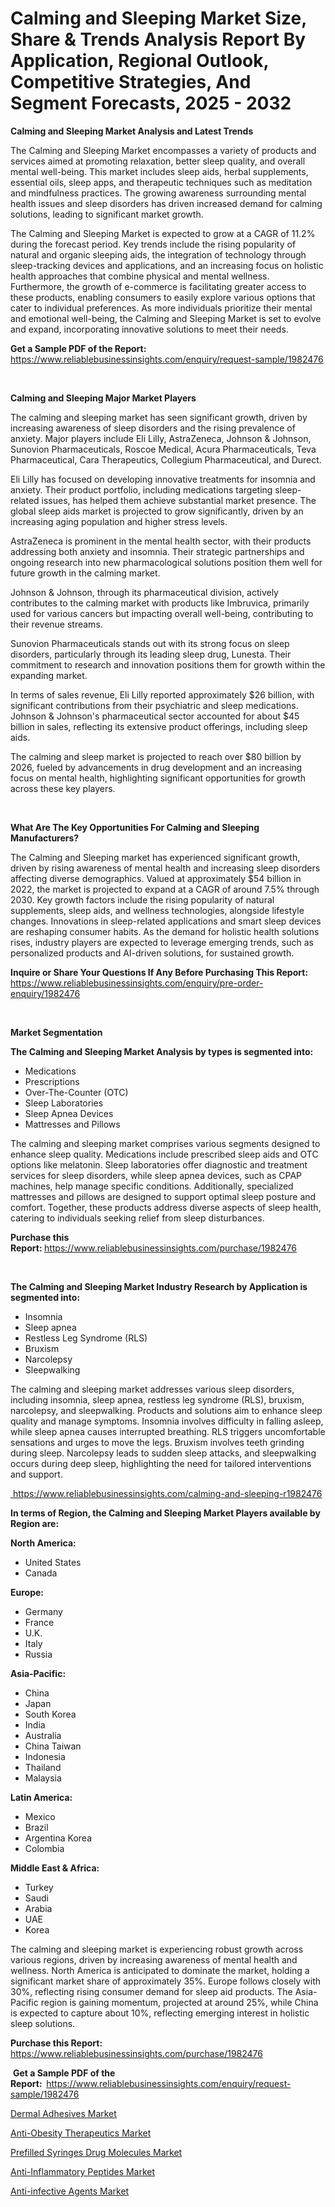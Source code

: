 <p><h1>Calming and Sleeping Market Size, Share & Trends Analysis Report By Application, Regional Outlook, Competitive Strategies, And Segment Forecasts, 2025 - 2032</h1></p><p><strong>Calming and Sleeping Market Analysis and Latest Trends</strong></p>
<p><p>The Calming and Sleeping Market encompasses a variety of products and services aimed at promoting relaxation, better sleep quality, and overall mental well-being. This market includes sleep aids, herbal supplements, essential oils, sleep apps, and therapeutic techniques such as meditation and mindfulness practices. The growing awareness surrounding mental health issues and sleep disorders has driven increased demand for calming solutions, leading to significant market growth.</p><p>The Calming and Sleeping Market is expected to grow at a CAGR of 11.2% during the forecast period. Key trends include the rising popularity of natural and organic sleeping aids, the integration of technology through sleep-tracking devices and applications, and an increasing focus on holistic health approaches that combine physical and mental wellness. Furthermore, the growth of e-commerce is facilitating greater access to these products, enabling consumers to easily explore various options that cater to individual preferences. As more individuals prioritize their mental and emotional well-being, the Calming and Sleeping Market is set to evolve and expand, incorporating innovative solutions to meet their needs.</p></p>
<p><strong>Get a Sample PDF of the Report:&nbsp;</strong> <a href="https://www.reliablebusinessinsights.com/enquiry/request-sample/1982476?utm_campaign=1091&utm_medium=2&utm_source=Github&utm_content=ia&utm_term=09032025&utm_id=calming-and-sleeping">https://www.reliablebusinessinsights.com/enquiry/request-sample/1982476</a></p>
<p>&nbsp;</p>
<p><strong>Calming and Sleeping Major Market Players</strong></p>
<p><p>The calming and sleeping market has seen significant growth, driven by increasing awareness of sleep disorders and the rising prevalence of anxiety. Major players include Eli Lilly, AstraZeneca, Johnson & Johnson, Sunovion Pharmaceuticals, Roscoe Medical, Acura Pharmaceuticals, Teva Pharmaceutical, Cara Therapeutics, Collegium Pharmaceutical, and Durect.</p><p>Eli Lilly has focused on developing innovative treatments for insomnia and anxiety. Their product portfolio, including medications targeting sleep-related issues, has helped them achieve substantial market presence. The global sleep aids market is projected to grow significantly, driven by an increasing aging population and higher stress levels.</p><p>AstraZeneca is prominent in the mental health sector, with their products addressing both anxiety and insomnia. Their strategic partnerships and ongoing research into new pharmacological solutions position them well for future growth in the calming market.</p><p>Johnson & Johnson, through its pharmaceutical division, actively contributes to the calming market with products like Imbruvica, primarily used for various cancers but impacting overall well-being, contributing to their revenue streams. </p><p>Sunovion Pharmaceuticals stands out with its strong focus on sleep disorders, particularly through its leading sleep drug, Lunesta. Their commitment to research and innovation positions them for growth within the expanding market.</p><p>In terms of sales revenue, Eli Lilly reported approximately $26 billion, with significant contributions from their psychiatric and sleep medications. Johnson & Johnson's pharmaceutical sector accounted for about $45 billion in sales, reflecting its extensive product offerings, including sleep aids.</p><p>The calming and sleep market is projected to reach over $80 billion by 2026, fueled by advancements in drug development and an increasing focus on mental health, highlighting significant opportunities for growth across these key players.</p></p>
<p>&nbsp;</p>
<p><strong>What Are The Key Opportunities For Calming and Sleeping Manufacturers?</strong></p>
<p><p>The Calming and Sleeping market has experienced significant growth, driven by rising awareness of mental health and increasing sleep disorders affecting diverse demographics. Valued at approximately $54 billion in 2022, the market is projected to expand at a CAGR of around 7.5% through 2030. Key growth factors include the rising popularity of natural supplements, sleep aids, and wellness technologies, alongside lifestyle changes. Innovations in sleep-related applications and smart sleep devices are reshaping consumer habits. As the demand for holistic health solutions rises, industry players are expected to leverage emerging trends, such as personalized products and AI-driven solutions, for sustained growth.</p></p>
<p><strong>Inquire or Share Your Questions If Any Before Purchasing This Report:</strong> <a href="https://www.reliablebusinessinsights.com/enquiry/pre-order-enquiry/1982476?utm_campaign=1091&utm_medium=2&utm_source=Github&utm_content=ia&utm_term=09032025&utm_id=calming-and-sleeping">https://www.reliablebusinessinsights.com/enquiry/pre-order-enquiry/1982476</a></p>
<p>&nbsp;</p>
<p><strong>Market Segmentation</strong></p>
<p><strong>The Calming and Sleeping Market Analysis by types is segmented into:</strong></p>
<p><ul><li>Medications</li><li>Prescriptions</li><li>Over-The-Counter (OTC)</li><li>Sleep Laboratories</li><li>Sleep Apnea Devices</li><li>Mattresses and Pillows</li></ul></p>
<p><p>The calming and sleeping market comprises various segments designed to enhance sleep quality. Medications include prescribed sleep aids and OTC options like melatonin. Sleep laboratories offer diagnostic and treatment services for sleep disorders, while sleep apnea devices, such as CPAP machines, help manage specific conditions. Additionally, specialized mattresses and pillows are designed to support optimal sleep posture and comfort. Together, these products address diverse aspects of sleep health, catering to individuals seeking relief from sleep disturbances.</p></p>
<p><strong>Purchase this Report:&nbsp;</strong><a href="https://www.reliablebusinessinsights.com/purchase/1982476?utm_campaign=1091&utm_medium=2&utm_source=Github&utm_content=ia&utm_term=09032025&utm_id=calming-and-sleeping">https://www.reliablebusinessinsights.com/purchase/1982476</a></p>
<p>&nbsp;</p>
<p><strong>The Calming and Sleeping Market Industry Research by Application is segmented into:</strong></p>
<p><ul><li>Insomnia</li><li>Sleep apnea</li><li>Restless Leg Syndrome (RLS)</li><li>Bruxism</li><li>Narcolepsy</li><li>Sleepwalking</li></ul></p>
<p><p>The calming and sleeping market addresses various sleep disorders, including insomnia, sleep apnea, restless leg syndrome (RLS), bruxism, narcolepsy, and sleepwalking. Products and solutions aim to enhance sleep quality and manage symptoms. Insomnia involves difficulty in falling asleep, while sleep apnea causes interrupted breathing. RLS triggers uncomfortable sensations and urges to move the legs. Bruxism involves teeth grinding during sleep. Narcolepsy leads to sudden sleep attacks, and sleepwalking occurs during deep sleep, highlighting the need for tailored interventions and support.</p></p>
<p><a href="https://www.reliablebusinessinsights.com/calming-and-sleeping-r1982476?utm_campaign=1091&utm_medium=2&utm_source=Github&utm_content=ia&utm_term=09032025&utm_id=calming-and-sleeping">&nbsp;https://www.reliablebusinessinsights.com/calming-and-sleeping-r1982476</a></p>
<p><strong>In terms of Region, the Calming and Sleeping Market Players available by Region are:</strong></p>
<p>
    <p> <strong> North America: </strong>
        <ul>
            <li>United States</li>
            <li>Canada</li>
        </ul>
        </p> 
    <p> <strong> Europe: </strong>
        <ul>
            <li>Germany</li>
            <li>France</li>
            <li>U.K.</li>
            <li>Italy</li>
            <li>Russia</li>
        </ul>
        </p> 
    <p> <strong> Asia-Pacific: </strong>
        <ul>
            <li>China</li>
            <li>Japan</li>
            <li>South Korea</li>
            <li>India</li>
            <li>Australia</li>
            <li>China Taiwan</li>
            <li>Indonesia</li>
            <li>Thailand</li>
            <li>Malaysia</li>
        </ul>
        </p> 
    <p> <strong> Latin America: </strong>
        <ul>
            <li>Mexico</li>
            <li>Brazil</li>
            <li>Argentina Korea</li>
            <li>Colombia</li>
        </ul>
        </p> 
    <p> <strong> Middle East & Africa: </strong>
        <ul>
            <li>Turkey</li>
            <li>Saudi</li>
            <li>Arabia</li>
            <li>UAE</li>
            <li>Korea</li>
        </ul>
    </p>
    </p>
<p><p>The calming and sleeping market is experiencing robust growth across various regions, driven by increasing awareness of mental health and wellness. North America is anticipated to dominate the market, holding a significant market share of approximately 35%. Europe follows closely with 30%, reflecting rising consumer demand for sleep aid products. The Asia-Pacific region is gaining momentum, projected at around 25%, while China is expected to capture about 10%, reflecting emerging interest in holistic sleep solutions.</p></p>
<p><strong>Purchase this Report: </strong><a href="https://www.reliablebusinessinsights.com/purchase/1982476?utm_campaign=1091&utm_medium=2&utm_source=Github&utm_content=ia&utm_term=09032025&utm_id=calming-and-sleeping">https://www.reliablebusinessinsights.com/purchase/1982476</a></p>
<p>&nbsp;<strong>Get a Sample PDF of the Report:&nbsp;&nbsp;</strong><a href="https://www.reliablebusinessinsights.com/enquiry/request-sample/1982476?utm_campaign=1091&utm_medium=2&utm_source=Github&utm_content=ia&utm_term=09032025&utm_id=calming-and-sleeping">https://www.reliablebusinessinsights.com/enquiry/request-sample/1982476</a></p>
<p><strong></strong></p>
<p><p><a href="https://github.com/navodfetiya/Market-Research-Report-List-1/blob/main/dermal-adhesives-market.md?utm_campaign=1091&utm_medium=2&utm_source=Github&utm_content=ia&utm_term=09032025&utm_id=calming-and-sleeping">Dermal Adhesives Market</a></p><p><a href="https://github.com/yenagmah/Market-Research-Report-List-1/blob/main/anti-obesity-therapeutics-market.md?utm_campaign=1091&utm_medium=2&utm_source=Github&utm_content=ia&utm_term=09032025&utm_id=calming-and-sleeping">Anti-Obesity Therapeutics Market</a></p><p><a href="https://github.com/cevzarvargem/Market-Research-Report-List-1/blob/main/prefilled-syringes-drug-molecules-market.md?utm_campaign=1091&utm_medium=2&utm_source=Github&utm_content=ia&utm_term=09032025&utm_id=calming-and-sleeping">Prefilled Syringes Drug Molecules Market</a></p><p><a href="https://github.com/omemaeuseda/Market-Research-Report-List-1/blob/main/anti-inflammatory-peptides-market.md?utm_campaign=1091&utm_medium=2&utm_source=Github&utm_content=ia&utm_term=09032025&utm_id=calming-and-sleeping">Anti-Inflammatory Peptides Market</a></p><p><a href="https://github.com/doganaqev/Market-Research-Report-List-1/blob/main/anti-infective-agents-market.md?utm_campaign=1091&utm_medium=2&utm_source=Github&utm_content=ia&utm_term=09032025&utm_id=calming-and-sleeping">Anti-infective Agents Market</a></p></p>